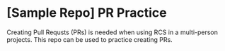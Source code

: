 # [Sample Repo] PR Practice
Creating Pull Requsts (PRs) is needed when using RCS in a multi-person projects. This repo can be used to practice creating PRs.